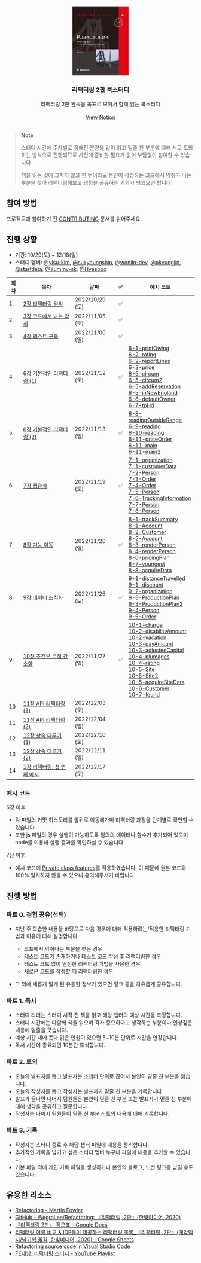 <br />
<p align="center">
  
  <img src="images/cover.jpg" alt="리팩터링 2판 책 표지" width=150 />

  <h3 align="center">리팩터링 2판 북스터디</h3>
  
  <p align="center">
    리팩터링 2판 완독을 목표로 모여서 함께 읽는 북스터디
    <br />
    <br />
    <a href="https://yisu-kim.notion.site/Refactoring-2-E-e75c3057d83b40098436abc2f1babb91">View Notion</a>
    <br />
    <br />
  </p>
</p>

> **Note**
>
> 스터디 시간에 주차별로 정해진 분량을 같이 읽고 밑줄 친 부분에 대해 서로 토의하는 방식으로 진행되므로 사전에 준비할 필요가 없어 부담없이 참여할 수 있습니다.
>
> 책을 읽는 것에 그치지 않고 한 번이라도 본인이 작성하는 코드에서 악취가 나는 부분을 찾아 리팩터링해보고 경험을 공유하는 기회가 되었으면 합니다.

## 참여 방법

프로젝트에 참여하기 전 [CONTRIBUTING](CONTRIBUTING.md) 문서를 읽어주세요.

## 진행 상황

- 기간: 10/29(토) ~ 12/18(일)
- 스터디 멤버: [@yisu-kim](https://github.com/yisu-kim), [@sukyoungshin](https://github.com/sukyoungshin), [@wonjin-dev](https://github.com/wonjin-dev),
  [@okyungjin](https://github.com/okyungjin), [@startdata](https://github.com/startdata), [@Yummy-sk](https://github.com/Yummy-sk), [@Hyesooo](https://github.com/Hyesooo)

| 회차 | 목차                               | 날짜            | ✅  | 예시 코드                                                                                                                                                                                                                                                                                                                                                                                                                                                                                                                                         |
| ---- | ---------------------------------- | --------------- | --- | ------------------------------------------------------------------------------------------------------------------------------------------------------------------------------------------------------------------------------------------------------------------------------------------------------------------------------------------------------------------------------------------------------------------------------------------------------------------------------------------------------------------------------------------------- |
| 1    | [2장 리팩터링 원칙](ch02)          | 2022/10/29 (토) | ✅  |
| 2    | [3장 코드에서 나는 악취](ch03)     | 2022/11/05 (토) | ✅  |
| 3    | [4장 테스트 구축](ch04)            | 2022/11/06 (일) | ✅  |
| 4    | [6장 기본적인 리팩터링 (1)](ch06)  | 2022/11/12 (토) | ✅  | [6-1-printOwing](ch06/6-1-printOwing.js)<br/>[6-2-rating](ch06/6-2-rating.js)<br/> [6-2-reportLines](ch06/6-2-reportLines.js)<br/>[6-3-price](ch06/6-3-price.js)<br/>[6-5-circum](ch06/6-5-circum.js)<br/>[6-5-circum2](ch06/6-5-circum2.js)<br/>[6-5-addReservation](ch06/6-5-addReservation.js)<br/>[6-5-inNewEngland](ch06/6-5-inNewEngland.js)<br/>[6-6-defaultOwner](ch06/6-6-defaultOwner.mjs)<br/>[6-7-tpHd](ch06/6-7-tpHd.js)                                                                                                             |
| 5    | [6장 기본적인 리팩터링 (2)](ch06)  | 2022/11/13 (일) | ✅  | [6-8-readingOutsideRange](ch06/6-8-readingOutsideRange.js)<br/>[6-9-reading](ch06/6-9-reading.js)<br/>[6-10-reading](ch06/6-10-reading.mjs)<br/>[6-11-priceOrder](ch06/6-11-priceOrder.js)<br/>[6-11-main](ch06/6-11-main.java)<br/>[6-11-main2](ch06/6-11-main2.java)                                                                                                                                                                                                                                                                            |
| 6    | [7장 캡슐화](ch07)                 | 2022/11/19 (토) | ✅  | [7-1-organization](ch07/7-1-organization.js)<br/>[7-1-customerData](ch07/7-1-customerData.js)<br/>[7-2-Person](ch07/7-2-Person.js)<br/>[7-3-Order](ch07/7-3-Order.js)<br/>[7-4-Order](ch07/7-4-Order.js)<br/>[7-5-Person](ch07/7-5-Person.js)<br/>[7-6-TrackingInformation](ch07/7-6-TrackingInformation.js)<br/>[7-7-Person](ch07/7-7-Person.js)<br/>[7-8-Person](ch07/7-8-Person.js)                                                                                                                                                            |
| 7    | [8장 기능 이동](ch08)              | 2022/11/20 (일) | ✅  | [8-1-trackSummary](ch08/8-1-trackSummary.js)<br/>[8-1-Account](ch08/8-1-Account.js)<br/>[8-2-Customer](ch08/8-2-Customer.js)<br/>[8-2-Account](ch08/8-2-Account.js)<br/>[8-3-renderPerson](ch08/8-3-renderPerson.js)<br/>[8-4-renderPerson](ch08/8-4-renderPerson.js)<br/>[8-6-pricingPlan](ch08/8-6-pricingPlan.js)<br/>[8-7-youngest](ch08/8-7-youngest.js)<br/>[8-8-acquireData](ch08/8-8-acquireData.js)                                                                                                                                      |
| 8    | [9장 데이터 조직화](ch09)          | 2022/11/26 (토) | ✅  | [9-1-distanceTravelled](ch09/9-1-distanceTravelled.js)<br/>[9-1-discount](ch09/9-1-discount.js)<br/>[9-2-organization](ch09/9-2-organization.js)<br/>[9-3-ProductionPlan](ch09/9-3-ProductionPlan.js)<br/>[9-3-ProductionPlan2](ch09/9-3-ProductionPlan2.js)<br/>[9-4-Person](ch09/9-4-Person.js)<br/>[9-5-Order](ch09/9-5-Order.js)                                                                                                                                                                                                              |
| 9    | [10장 조건부 로직 간소화](ch10)    | 2022/11/27 (일) | ✅  | [10-1-charge](ch10/10-1-charge.js)<br/>[10-2-disabilityAmount](ch10/10-2-disabilityAmount.js)<br/>[10-2-vacation](ch10/10-2-vacation.js)<br/>[10-3-payAmount](ch10/10-3-payAmount.js)<br/>[10-3-adjustedCapital](ch10/10-3-adjustedCapital.js)<br/>[10-4-plumages](ch10/10-4-plumages.js)<br/>[10-4-rating](ch10/10-4-rating.js)<br/>[10-5-Site](ch10/10-5-Site.js)<br/>[10-5-Site2](ch10/10-5-Site2.js)<br/>[10-5-acquireSiteData](ch10/10-5-acquireSiteData.js)<br/>[10-6-Customer](ch10/10-6-Customer.js)<br/>[10-7-found](ch10/10-7-found.js) |
| 10   | [11장 API 리팩터링 (1)](ch11)      | 2022/12/03 (토) |     |
| 11   | [11장 API 리팩터링 (2)](ch11)      | 2022/12/04 (일) |     |
| 12   | [12장 상속 다루기 (1)](ch12)       | 2022/12/10 (토) |     |
| 13   | [12장 상속 다루기 (2)](ch12)       | 2022/12/11 (일) |     |
| 14   | [1장 리팩터링: 첫 번째 예시](ch01) | 2022/12/17 (토) |     |

### 예시 코드

6장 이후:

- 각 파일의 커밋 히스토리를 앞뒤로 이동해가며 리팩터링 과정을 단계별로 확인할 수 있습니다.
- 또한 js 파일의 경우 실행이 가능하도록 임의의 데이터나 함수가 추가되어 있으며 node를 이용해 실행 결과를 확인하실 수 있습니다.

7장 이후:

- 예시 코드에 [Private class features](https://developer.mozilla.org/en-US/docs/Web/JavaScript/Reference/Classes/Private_class_fields)를 적용하였습니다. 이 때문에 원본 코드와 100% 일치하지 않을 수 있으니 유의해주시기 바랍니다.

## 진행 방법

### 파트 0. 경험 공유(선택)

- 지난 주 학습한 내용을 바탕으로 다음 경우에 대해 적용하려는/적용한 리팩터링 기법과 이유에 대해 설명합니다.

  - 코드에서 악취나는 부분을 찾은 경우
  - 테스트 코드가 존재하거나 테스트 코드 작성 후 리팩터링한 경우
  - 테스트 코드 없이 안전한 리팩터링 기법을 사용한 경우
  - 새로운 코드를 작성할 때 리팩터링한 경우

- 그 외에 새롭게 알게 된 유용한 정보가 있으면 링크 등을 자유롭게 공유합니다.

### 파트 1. 독서

- 스터디 리더는 스터디 시작 전 책을 읽고 해당 챕터의 예상 시간을 측정합니다.
- 스터디 시간에는 다함께 책을 읽으며 각자 중요하다고 생각하는 부분이나 인상깊은 내용에 밑줄을 긋습니다.
- 예상 시간 내에 못다 읽은 인원이 있으면 5~10분 단위로 시간을 연장합니다.
- 독서 시간이 종료되면 10분간 휴식합니다.

### 파트 2. 토의

- 오늘의 발표자를 뽑고 발표자는 소챕터 단위로 끊어서 본인이 밑줄 친 부분을 읽습니다.
- 오늘의 작성자를 뽑고 작성자는 발표자가 밑줄 친 부분을 기록합니다.
- 발표가 끝나면 나머지 팀원들은 본인이 밑줄 친 부분 또는 발표자가 밑줄 친 부분에 대해 생각을 공유하고 질문합니다.
- 작성자는 나머지 팀원들이 밑줄 친 부분과 토의 내용에 대해 기록합니다.

### 파트 3. 기록

- 작성자는 스터디 종료 후 해당 챕터 파일에 내용을 정리합니다.
- 추가적인 기록을 남기고 싶은 스터디 멤버 누구나 파일에 내용을 추가할 수 있습니다.
- 기본 파일 외에 개인 기록 파일을 생성하거나 본인의 블로그, 노션 링크를 남길 수도 있습니다.

## 유용한 리소스

- [Refactoring - Martin Fowler](https://refactoring.com/)
- [GitHub - WegraLee/Refactoring: 『리팩터링, 2판』(한빛미디어, 2020)](https://github.com/WegraLee/Refactoring)
- [『리팩터링 2판』 정오표 - Google Docs](https://docs.google.com/document/d/1IP04YcBgwOfBexV1CPK3gLCr2gmQdPTas2pHcqPuCz4/edit)
- [리팩터링 이름 비교 & IDE들이 제공하는 리팩터링 목록\_『리팩터링, 2판』(개앞맵시/남기혁 옮김, 한빛미디어, 2020) - Google Sheets](https://docs.google.com/spreadsheets/d/1nFx-PjZ9Qs3QBZFzaMo6MSUSrWjSsO-iz5kpBtlVRPQ/edit#gid=866204681)
- [Refactoring source code in Visual Studio Code](https://code.visualstudio.com/docs/editor/refactoring)
- [FE재남: 리팩터링 스터디 - YouTube Playlist](https://www.youtube.com/playlist?list=PLjQV3hketAJmyZmqXZ1OVEFNctalbf9SX)
